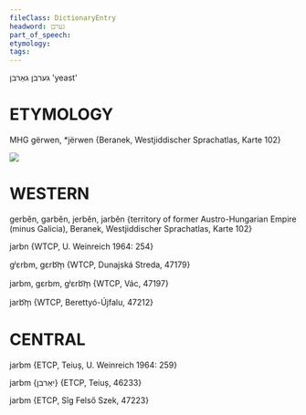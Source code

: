 ```yaml
---
fileClass: DictionaryEntry
headword: גערבן
part_of_speech: 
etymology: 
tags: 
---
```

גערבן
גאַרבן
'yeast'

ETYMOLOGY
===========
MHG gërwen, *jërwen {Beranek, Westjiddischer Sprachatlas, Karte 102}

![](https://ia802902.us.archive.org/9/items/Yiddish-Dialect-Maps/Beranek_Karte_105.jpg)

WESTERN
========

gerbĕn, garbĕn, jerbĕn, jarbĕn {territory of former Austro-Hungarian Empire (minus Galicia), Beranek, Westjiddischer Sprachatlas, Karte 102}

jarbn {WTCP, U. Weinreich 1964: 254}

gʲɛrbm, gɛrb͡m̩ {WTCP, Dunajská Streda, 47179}

jarbm, gɛrbm, gʲɛrb͡m̩ {WTCP, Vác, 47197}

jarb͡m̩ {WTCP, Berettyó-Újfalu, 47212}

CENTRAL
========

jarbm {ETCP, Teiuș, U. Weinreich 1964: 259}

jarbm {יאַרבן} {ETCP, Teiuș, 46233}

jarbm {ETCP, Sîg Felső Szek, 47223}